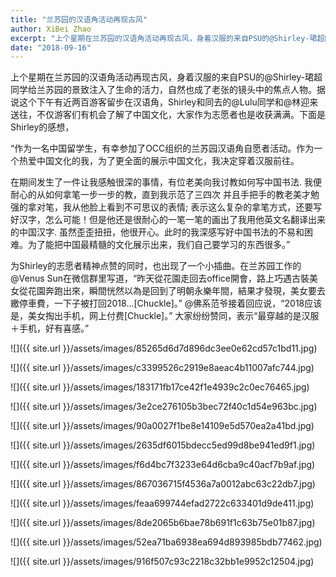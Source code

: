 ```yaml
---
title: "兰苏园的汉语角活动再现古风"
author: XiBei Zhao
excerpt: "上个星期在兰苏园的汉语角活动再现古风，身着汉服的来自PSU的@Shirley-珺超同学给兰苏园的景致注入了生命的活力，自然也成了老张的镜头中的焦点人物。据说这个下午有近两百游客留步在汉语角，Shirley和同去的@Lulu同学和@林迎来送往，不仅游客们有机会了解了中国文化，大家作为志愿者也是收获满满。"
date: "2018-09-16"
---
```


上个星期在兰苏园的汉语角活动再现古风，身着汉服的来自PSU的@Shirley-珺超同学给兰苏园的景致注入了生命的活力，自然也成了老张的镜头中的焦点人物。据说这个下午有近两百游客留步在汉语角，Shirley和同去的@Lulu同学和@林迎来送往，不仅游客们有机会了解了中国文化，大家作为志愿者也是收获满满。下面是Shirley的感想，

“作为一名中国留学生，有幸参加了OCC组织的兰苏园汉语角自愿者活动。作为一个热爱中国文化的我，为了更全面的展示中国文化，我决定穿着汉服前往。

在期间发生了一件让我感触很深的事情，有位老美向我讨教如何写中国书法. 我便耐心的从如何拿笔一步一步的教，直到我示范了三四次 并且手把手的教老美才勉强的拿对笔，我从他脸上看到不可思议的表情; 表示这么复杂的拿笔方式，还要写好汉字，怎么可能！但是他还是很耐心的一笔一笔的画出了我用他英文名翻译出来的中国汉字. 虽然歪歪扭扭，他很开心。此时的我深感写好中国书法的不易和困难。为了能把中国最精髓的文化展示出来，我们自己要学习的东西很多。”

为Shirley的志愿者精神点赞的同时，也出现了一个小插曲。在兰苏园工作的@Venus Sun在微信群里写道，“昨天從花園走回去office開會，路上巧遇古裝美女從花園奔跑出來，瞬間恍然以為是回到了明朝永樂年間，結果才發現，美女要去繳停車費，一下子被打回2018...[Chuckle]。” @佛系范爷接着回应说，“2018应该是，美女掏出手机，网上付费[Chuckle]。” 大家纷纷赞同，表示“最穿越的是汉服＋手机，好有喜感。”

![]({{ site.url }}/assets/images/85265d6d7d896dc3ee0e62cd57c1bd11.jpg)

![]({{ site.url }}/assets/images/c3399526c2919e8aeac4b11007afc744.jpg)

![]({{ site.url }}/assets/images/183171fb17ce42f1e4939c2c0ec76465.jpg)

![]({{ site.url }}/assets/images/3e2ce276105b3bec72f40c1d54e963bc.jpg)

![]({{ site.url }}/assets/images/90a0027f1be8e14109e5d570ea2a41bd.jpg)

![]({{ site.url }}/assets/images/2635df6015bdecc5ed99d8be941ed9f1.jpg)

![]({{ site.url }}/assets/images/f6d4bc7f3233e64d6cba9c40acf7b9af.jpg)

![]({{ site.url }}/assets/images/867036715f4536a7a0012abc63c22db7.jpg)

![]({{ site.url }}/assets/images/feaa699744efad2722c633401d9de411.jpg)

![]({{ site.url }}/assets/images/8de2065b6bae78b691f1c63b75e01b87.jpg)

![]({{ site.url }}/assets/images/52ea71ba6938ea694d893985bdb77462.jpg)

![]({{ site.url }}/assets/images/916f507c93c2218c32bb1e9952c12504.jpg)
